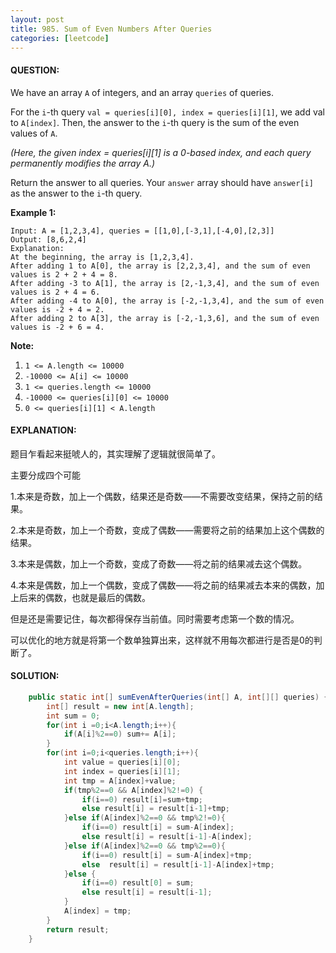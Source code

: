 ```yaml
---
layout: post
title: 985. Sum of Even Numbers After Queries
categories: [leetcode]
---
```


#### QUESTION:

We have an array `A` of integers, and an array `queries` of queries.

For the `i`-th query `val = queries[i][0], index = queries[i][1]`, we add val to `A[index]`.  Then, the answer to the `i`-th query is the sum of the even values of `A`.

*(Here, the given index = queries[i][1] is a 0-based index, and each query permanently modifies the array A.)*

Return the answer to all queries.  Your `answer` array should have `answer[i]` as the answer to the `i`-th query.

**Example 1:**

```
Input: A = [1,2,3,4], queries = [[1,0],[-3,1],[-4,0],[2,3]]
Output: [8,6,2,4]
Explanation: 
At the beginning, the array is [1,2,3,4].
After adding 1 to A[0], the array is [2,2,3,4], and the sum of even values is 2 + 2 + 4 = 8.
After adding -3 to A[1], the array is [2,-1,3,4], and the sum of even values is 2 + 4 = 6.
After adding -4 to A[0], the array is [-2,-1,3,4], and the sum of even values is -2 + 4 = 2.
After adding 2 to A[3], the array is [-2,-1,3,6], and the sum of even values is -2 + 6 = 4.
```

**Note:**

1. `1 <= A.length <= 10000`
2. `-10000 <= A[i] <= 10000`
3. `1 <= queries.length <= 10000`
4. `-10000 <= queries[i][0] <= 10000`
5. `0 <= queries[i][1] < A.length`

#### EXPLANATION:

题目乍看起来挺唬人的，其实理解了逻辑就很简单了。

主要分成四个可能

1.本来是奇数，加上一个偶数，结果还是奇数——不需要改变结果，保持之前的结果。

2.本来是奇数，加上一个奇数，变成了偶数——需要将之前的结果加上这个偶数的结果。

3.本来是偶数，加上一个奇数，变成了奇数——将之前的结果减去这个偶数。

4.本来是偶数，加上一个偶数，变成了偶数——将之前的结果减去本来的偶数，加上后来的偶数，也就是最后的偶数。

但是还是需要记住，每次都得保存当前值。同时需要考虑第一个数的情况。

可以优化的地方就是将第一个数单独算出来，这样就不用每次都进行是否是0的判断了。

#### SOLUTION:

```JAVA
    public static int[] sumEvenAfterQueries(int[] A, int[][] queries) {
        int[] result = new int[A.length];
        int sum = 0;
        for(int i =0;i<A.length;i++){
            if(A[i]%2==0) sum+= A[i];
        }
        for(int i=0;i<queries.length;i++){
            int value = queries[i][0];
            int index = queries[i][1];
            int tmp = A[index]+value;
            if(tmp%2==0 && A[index]%2!=0) {
                if(i==0) result[i]=sum+tmp;
                else result[i] = result[i-1]+tmp;
            }else if(A[index]%2==0 && tmp%2!=0){
                if(i==0) result[i] = sum-A[index];
                else result[i] = result[i-1]-A[index];
            }else if(A[index]%2==0 && tmp%2==0){
                if(i==0) result[i] = sum-A[index]+tmp;
                else  result[i] = result[i-1]-A[index]+tmp;
            }else {
                if(i==0) result[0] = sum;
                else result[i] = result[i-1];
            }
            A[index] = tmp;
        }
        return result;
    }
```

